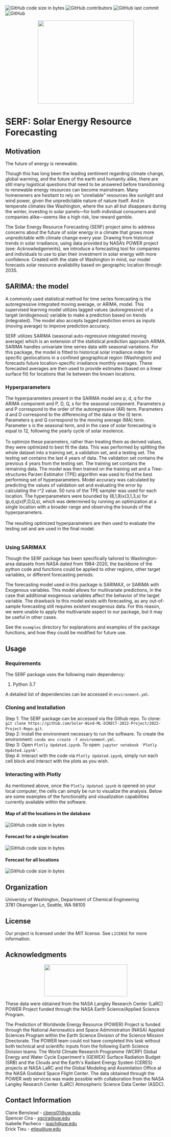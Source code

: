 ![GitHub code size in bytes](https://img.shields.io/github/languages/code-size/Solar-Wind-ML-DIRECT-2022-Project/2022-Project-Repo)
![GitHub contributors](https://img.shields.io/github/contributors-anon/Solar-Wind-ML-DIRECT-2022-Project/2022-Project-Repo)
![GitHub last commit](https://img.shields.io/github/last-commit/Solar-Wind-ML-DIRECT-2022-Project/2022-Project-Repo)
![GitHub](https://img.shields.io/github/license/Solar-Wind-ML-DIRECT-2022-Project/2022-Project-Repo)
<p align="center">
  <img width="300" height="260" src="https://github.com/Solar-Wind-ML-DIRECT-2022-Project/2022-Project-Repo/blob/main/serf/serf%20logo.png">
</p>

# SERF: Solar Energy Resource Forecasting 

## Motivation
The future of energy is renewable.

Though this has long been the leading sentiment regarding climate change, global warming, and the future of the earth and humanity alike, there are still many logistical questions that need to be answered before transitioning to renewable energy resources can become mainstream. Many homeowners are hesitant to rely on “unreliable” resources like sunlight and wind power, given the unpredictable nature of nature itself. And in temperate climates like Washington, where the sun all but disappears during the winter, investing in solar panels—for both individual consumers and companies alike—seems like a high risk, low reward gamble.

The Solar Energy Resource Forecasting (SERF) project aims to address concerns about the future of solar energy in a climate that grows more unpredictable with climate change every year. Drawing from historical trends in solar irradiance, using data provided by NASA’s POWER project (see: Acknowledgements), we introduce a forecasting tool for companies and individuals to use to plan their investment in solar energy with more confidence. Created with the state of Washington in mind, our model forecasts solar resource availability based on geographic location through 2035. 


## SARIMA: the model
A commonly used statistical method for time series forecasting is the autoregressive integrated moving average, or ARIMA, model. This supervised learning model utilizes lagged values (autoregressive) of a target (endogenous) variable to make a prediction based on trends (integrated). The model also accepts lagged prediction errors as inputs (moving average) to improve prediction accuracy.

SERF utilizes SARIMA (seasonal auto-regressive integrated moving average) which is an extension of the statistical prediction approach ARIMA. SARIMA handles univariate time series data with seasonal variations. For this package, the model is fitted to historical solar irradiance index for specific geolocations in a confined geographical region (Washington) and forecasts future location-specific irradiance monthly averages. These forecasted averages are then used to provide estimates (based on a linear surface fit) for locations that lie between the known locations.

### Hyperparameters
The hyperparameters present in the SARIMA model are p, d, q for the ARIMA component and P, D, Q, s for the seasonal component. Parameters p and P correspond to the order of the autoregressive (AR) term. Parameters d and D correspond to the differencing of the data or the (I) term. Parameters q and Q correspond to the moving average (MA) term. Parameter s is the seasonal term, and in the case of solar forecasting is equal to 12, following the yearly cycle of solar insolence.<br><br>
To optimize these parameters, rather than treating them as derived values, they were optimized to best fit the data. This was performed by splitting the whole dataset into a training set, a validation set, and a testing set. The testing set contains the last 4 years of data. The validation set contains the previous 4 years from the testing set. The training set contains the remaining data. The model was then trained on the training set and a Tree-structures Parzen Estimator (TPE) algorithm was used to find the best performing set of hyperparameters. Model accuracy was calculated by predicting the values of validation set and evaluating the error by calculating the r^2 value. 50 runs of the TPE sampler was used for each location. The hyperparameters were bounded by (8,1,8)x(3,1,3,s) for (p,d,q)x(P,D,Q,s), which was determined by running an optimization at a single location with a broader range and observing the bounds of the hyperparameters.<br><br>
The resulting optimized hyperparameters are then used to evaluate the testing set and are used in the final model.<br><br>  

### Using SARIMAX

Though the SERF package has been specifically tailored to Washington-area datasets from NASA dated from 1984-2020, the backbone of the python code and functions could be applied to other regions, other target variables, or different forecasting periods. 

The forecasting model used in this package is SARIMAX, or SARIMA with Exogenous variables. This model allows for multivariate predictions, in the case that additional exogenous variables affect the behavior of the target variable. The drawback to this model exists with forecasting, as any out-of-sample forecasting still requires existent exogenous data. For this reason, we were unable to apply the multivariate aspect to our package, but it may be useful in other cases. 

See the ``examples`` directory for explanations and examples of the package functions, and how they could be modified for future use.

## Usage

### Requirements

The SERF package uses the following main dependency:

1. Python 3.7

A detailed list of dependencies can be accessed in ``environment.yml``. 

### Cloning and Installation

Step 1: The SERF package can be accessed via the Github repo. To clone: 
``git clone https://github.com/Solar-Wind-ML-DIRECT-2022-Project/2022-Project-Repo.git``. <br>
Step 2: Install the environment necessary to run the software. To create the environment: 
``conda env create -f environment.yml``. <br>
Step 3: Open ``Plotly Updated.ipynb``. To open: ``jupyter notebook 'Plotly Updated.ipynb'``. <br>
Step 4: Interact with the code via ``Plotly Updated.ipynb``, simply run each cell block and interact with the plots as you wish.

### Interacting with Plotly
As mentioned above, once the ``Plotly Updated.ipynb`` is opened on your local computer, the cells can simply be run to visualize the analysis. Below are some examples of the functionality and visualization capabilities currently available within the software.

#### Map of all the locations in the database
![GitHub code size in bytes](https://github.com/Solar-Wind-ML-DIRECT-2022-Project/2022-Project-Repo/blob/main/serf/Map.png)
<p align="center">
  

#### Forecast for a single location
![GitHub code size in bytes](https://github.com/Solar-Wind-ML-DIRECT-2022-Project/2022-Project-Repo/blob/main/serf/example%20plots/Kennewick%20yearly%20avg%20line%20plot.png)
<p align="center">


#### Forecast for all locations
![GitHub code size in bytes](https://github.com/Solar-Wind-ML-DIRECT-2022-Project/2022-Project-Repo/blob/main/serf/example%20plots/All%20locations%20yearly%20avg%20line%20plot.png)
<p align="center">


## Organization
Univeristy of Washington, Department of Chemical Engineering <br>
3781 Okanogan Ln, Seattle, WA 98105


## License 
Our project is licensed under the MIT license. See ``LICENSE`` for more information.


## Acknowledgments

<p align="center">
  <img width="260" height="100" src="https://power.larc.nasa.gov/docs/gallery/images/power_logo.png">
</p>

These data were obtained from the NASA Langley Research Center (LaRC) POWER Project funded through the NASA Earth Science/Applied Science Program.

The Prediction of Worldwide Energy Resource (POWER) Project is funded through the National Aeronautics and Space Administration (NASA) Applied Sciences Program within the Earth Science Division of the Science Mission Directorate. The POWER team could not have completed this task without both technical and scientific inputs from the following Earth Science Division teams: The World Climate Research Programme (WCRP) Global Energy and Water Cycle Experiment's (GEWEX) Surface Radiation Budget (SRB) and the Clouds and the Earth's Radiant Energy System (CERES) projects at NASA LaRC and the Global Modeling and Assimilation Office at the NASA Goddard Space Flight Center. The data obtained through the POWER web services was made possible with collaboration from the NASA Langley Research Center (LaRC) Atmospheric Science Data Center (ASDC).


## Contact Information
Claire Benstead - cbens01@uw.edu    <br>
Spencer Cira - sgcira@uw.edu  <br>
Isabelle Pacheco - ipach@uw.edu   <br>
Erick Tieu - etieu@uw.edu    <br>


